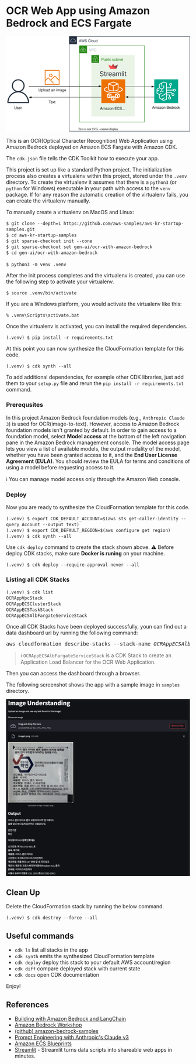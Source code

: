 
# OCR Web App using Amazon Bedrock and ECS Fargate

![bedrock-ocr-webapp-ecs-arch](./bedrock-ocr-webapp-ecs-arch.svg)

This is an OCR(Optical Character Recognition) Web Application using Amazon Bedrock deployed on Amazon ECS Fargate with Amazon CDK.

The `cdk.json` file tells the CDK Toolkit how to execute your app.

This project is set up like a standard Python project.  The initialization
process also creates a virtualenv within this project, stored under the `.venv`
directory.  To create the virtualenv it assumes that there is a `python3`
(or `python` for Windows) executable in your path with access to the `venv`
package. If for any reason the automatic creation of the virtualenv fails,
you can create the virtualenv manually.

To manually create a virtualenv on MacOS and Linux:

```
$ git clone --depth=1 https://github.com/aws-samples/aws-kr-startup-samples.git
$ cd aws-kr-startup-samples
$ git sparse-checkout init --cone
$ git sparse-checkout set gen-ai/ocr-with-amazon-bedrock
$ cd gen-ai/ocr-with-amazon-bedrock

$ python3 -m venv .venv
```

After the init process completes and the virtualenv is created, you can use the following
step to activate your virtualenv.

```
$ source .venv/bin/activate
```

If you are a Windows platform, you would activate the virtualenv like this:

```
% .venv\Scripts\activate.bat
```

Once the virtualenv is activated, you can install the required dependencies.

```
(.venv) $ pip install -r requirements.txt
```

At this point you can now synthesize the CloudFormation template for this code.

```
(.venv) $ cdk synth --all
```

To add additional dependencies, for example other CDK libraries, just add
them to your `setup.py` file and rerun the `pip install -r requirements.txt`
command.

### Prerequsites

In this project Amazon Bedrock foundation models (e.g., `Anthropic Claude 3`) is used for OCR(image-to-text).
However, access to Amazon Bedrock foundation models isn't granted by default.
In order to gain access to a foundation model, select **Model access** at the bottom of the left navigation pane in the Amazon Bedrock management console.
The model access page lets you view a list of available models, the output modality of the model, whether you have been granted access to it, and the **End User License Agreement (EULA)**.
You should review the EULA for terms and conditions of using a model before requesting access to it.

:information_source: You can manage model access only through the Amazon Web console.

### Deploy

Now you are ready to synthesize the CloudFormation template for this code.

```
(.venv) $ export CDK_DEFAULT_ACCOUNT=$(aws sts get-caller-identity --query Account --output text)
(.venv) $ export CDK_DEFAULT_REGION=$(aws configure get region)
(.venv) $ cdk synth --all
```

Use `cdk deploy` command to create the stack shown above.
:warning: Before deploy CDK stacks, make sure **Docker is runing** on your machine.

```
(.venv) $ cdk deploy --require-approval never --all
```

### Listing all CDK Stacks

```
(.venv) $ cdk list
OCRAppVpcStack
OCRAppECSClusterStack
OCRAppECSTaskStack
OCRAppECSAlbFargateServiceStack
```

Once all CDK Stacks have been deployed successfully, youn can find out a data dashboard url by running the following command:
<pre>
aws cloudformation describe-stacks --stack-name <i>OCRAppECSAlbFargateServiceStack</i> | jq -r '.Stacks[0].Outputs | .[] | select(.OutputKey | endswith("LoadBalancerDNS")) | .OutputValue'
</pre>

  > :information_source: `OCRAppECSAlbFargateServiceStack` is a CDK Stack to create an Application Load Balancer for the OCR Web Application.

Then you can access the dashboard through a browser.

The following screenshot shows the app with a sample image in `samples` directory.

![streamlit-ocr-webapp](./resources/image1-ocr-output.png)


## Clean Up

Delete the CloudFormation stack by running the below command.

```
(.venv) $ cdk destroy --force --all
```


## Useful commands

 * `cdk ls`          list all stacks in the app
 * `cdk synth`       emits the synthesized CloudFormation template
 * `cdk deploy`      deploy this stack to your default AWS account/region
 * `cdk diff`        compare deployed stack with current state
 * `cdk docs`        open CDK documentation

Enjoy!


## References

 * [Building with Amazon Bedrock and LangChain](https://catalog.workshops.aws/building-with-amazon-bedrock/en-US)
 * [Amazon Bedrock Workshop](https://catalog.us-east-1.prod.workshops.aws/workshops/a4bdb007-5600-4368-81c5-ff5b4154f518/en-US)
 * [(github) amazon-bedrock-samples](https://github.com/aws-samples/amazon-bedrock-samples)
 * [Prompt Engineering with Anthropic's Claude v3](https://catalog.us-east-1.prod.workshops.aws/workshops/0644c9e9-5b82-45f2-8835-3b5aa30b1848/en-US)
 * [Amazon ECS Blueprints](https://github.com/aws-ia/ecs-blueprints)
 * [Streamlit](https://streamlit.io/) - Streamlit turns data scripts into shareable web apps in minutes.
